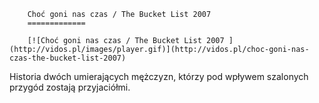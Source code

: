 
        Choć goni nas czas / The Bucket List 2007 
        =============
        
        [![Choć goni nas czas / The Bucket List 2007 ](http://vidos.pl/images/player.gif)](http://vidos.pl/choc-goni-nas-czas-the-bucket-list-2007)
        
        
 Historia dwóch umierających mężczyzn, którzy pod wpływem szalonych przygód zostają przyjaciółmi.
    